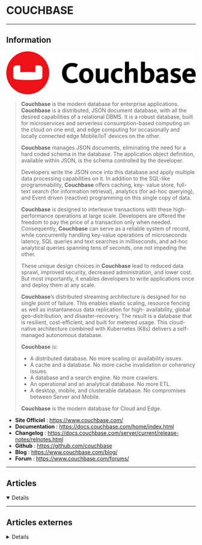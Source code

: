 # COUCHBASE
----

## <i class="fa-solid fa-hashtag"></i> Information

![Logo](../../_media/bdd/couchbase/couchbase_logo.svg ':size=250 :no-zoom')


> <i class="fa-solid fa-quote-left"></i> **Couchbase** is the modern database for enterprise applications. **Couchbase** is a distributed, JSON document database, with all the desired capabilities of a relational DBMS. It is a robust database, built for microservices and serverless consumption-based computing on the cloud on one end, and edge computing for occasionally and locally connected edge Mobile/IoT devices on the other.
>
> **Couchbase** manages JSON documents, eliminating the need for a hard coded schema in the database. The application object definition, available within JSON, is the schema controlled by the developer.
> 
> Developers write the JSON once into this database and apply multiple data processing capabilities on it. In addition to the SQL-like programmability, **Couchbase** offers caching, key- value store, full-text search (for information retrieval), analytics (for ad-hoc querying), and Event driven (reactive) programming on this single copy of data.
> 
> **Couchbase** is designed to interleave transactions with these high-performance operations at large scale. Developers are offered the freedom to pay the price of a transaction only when needed. Consequently, **Couchbase** can serve as a reliable system of record, while concurrently handling key-value operations of microseconds latency, SQL queries and text searches in milliseconds, and ad-hoc analytical queries spanning tens of seconds, one not impeding the other.
> 
> These unique design choices in **Couchbase** lead to reduced data sprawl, improved security, decreased administration, and lower cost. But most importantly, it enables developers to write applications once and deploy them at any scale.
>
> **Couchbase**’s distributed streaming architecture is designed for no single point of failure. This enables elastic scaling, resource fencing as well as instantaneous data replication for high- availability, global geo-distribution, and disaster-recovery. The result is a database that is resilient, cost-efficient, and built for metered usage. This cloud-native architecture combined with Kubernetes (K8s) delivers a self-managed autonomous database.
> 
> **Couchbase** is:
> 
> - A distributed database. No more scaling or availability issues.
> - A cache and a database. No more cache invalidation or coherency issues.
> - A database and a search engine. No more crawlers.
> - An operational and an analytical database. No more ETL.
> - A desktop, mobile, and clusterable database. No compromises between Server and Mobile.
>
> **Couchbase** is the modern database for Cloud and Edge. <i class="fa-solid fa-quote-left fa-rotate-180"></i>


- <i class="fa-solid fa-globe"></i> **Site Officiel** : https://www.couchbase.com/
- <i class="fa-solid fa-book"></i> **Documentation** : https://docs.couchbase.com/home/index.html
- <i class="fa-solid fa-file-circle-question"></i> **Changelog** : https://docs.couchbase.com/server/current/release-notes/relnotes.html
- <i class="fa-brands fa-github"></i> **Github** : https://github.com/couchbase
- <i class="fab fa-blogger-b"></i> **Blog** : https://www.couchbase.com/blog/
- <i class="fas fa-comments"></i> **Forum** : https://www.couchbase.com/forums/


---

## <i class="fa-regular fa-newspaper"></i> Articles

<details open>

</details>

---

## <i class="fa-solid fa-glasses"></i> Articles externes

<details>

- [10 Things That Developers Must Know About Couchbase](https://dzone.com/articles/10-things-that-developers-must-know-about-couchbas)
- [An Introduction to Couchbase](https://severalnines.com/database-blog/introduction-couchbase)
- [ANSI JOIN Support in N1QL](https://dzone.com/articles/ansi-join-support-in-n1ql)
- [Auditing Couchbase N1QL Statements](https://dzone.com/articles/auditing-couchbase-n1ql-statements)
- [Authentication Using Client Certificates, Part 2](https://dzone.com/articles/authentication-using-client-certificates-part-2-1)
- [Azure Functions and Lazy Initialization With Couchbase Server](https://dzone.com/articles/azure-functions-and-lazy-initialization-with-couch)
- [Connect to Couchbase Data as a Linked Server](https://dzone.com/articles/connect-to-couchbase-data-as-a-linked-server)
- [Connecting to Couchbase Via ODBC](https://dzone.com/articles/connecting-to-couchbase-via-odbc)
- [Couchbase Analytics: Customers’ Moments of Truth Revealed!](https://dzone.com/articles/couchbase-analytics-customers-moments-of-truth-rev)
- [Couchbase Eventing: Small Scripts that Solve Big Problems at Scale](https://dzone.com/articles/couchbase-eventing-small-scripts-that-solve-big-pr)
- [Couchbase Eventing: Small Scripts that Solve Big Problems at Scale](https://dzone.com/articles/couchbase-eventing-small-scripts-that-solve-big-pr)
- [Couchbase N1QL Transaction: An Elastic and Scalable Distributed Transaction](https://dzone.com/articles/couchbase-n1ql-transaction-an-elastic-and-scalable)
- [Couchbase N1QL: To Query or To Analyze? Part 2](https://dzone.com/articles/part-2-n1ql-to-query-or-to-analyze)
- [Couchbase: Improving Performance When Querying Multiple Arrays With FTS and N1QL](https://dzone.com/articles/couchbase-improving-performance-when-querying-mult)
- [Couchbase's History of Everything: DCP](https://dzone.com/articles/couchbases-history-of-everything-dcp-the-couchbase)
- [Create the Right Index, Get the Right Performance, Part 1](https://dzone.com/articles/create-the-right-index-get-the-right-performance)
- [Create the Right Index, Get the Right Performance, Part 2](https://dzone.com/articles/create-the-right-index-get-the-right-performance-p)
- [Création cluster pédagogique couchbase](https://www.youtube.com/watch?v=k1siKSfPm8s)
- [Création d'une application offline avec Couchbase Mobile](http://blog.ippon.fr/2018/06/27/article-creation-dune-application-offline-avec-couchbase-mobile/)
- [CURL Comes to N1QL: Querying External JSON Data](https://dzone.com/articles/curl-comes-to-n1ql-querying-external-json-data)
- [Deep Dive: Window Functions in Couchbase Analytics](https://dzone.com/articles/deep-dive-window-functions-in-couchbase-analytics)
- [Dependency Injection With ASP.NET Core and Couchbase](https://dzone.com/articles/dependency-injection-with-aspnet-core-and-couchbas)
- [Diving into Couchbase Index Replicas](https://dzone.com/articles/diving-into-couchbase-index-replicas)
- [Example Architectures for Data-Intensive Applications](https://dzone.com/articles/example-architectures-for-data-intensive-applicati-1)
- [FHIR Data Model With Couchbase N1QL](https://dzone.com/articles/fhir-with-couchbase)
- [Implementing a Robust Portable Cron-Like Scheduler via Couchbase Eventing (Part 1)](https://dzone.com/articles/implementing-a-robust-portable-cron-like-scheduler)
- [Index Advisor Service for Couchbase N1QL (SQL for JSON)](https://dzone.com/articles/index-advisor-service-for-couchbase-n1qlsql-for-js)
- [Introduction - #Couchbase 01](https://www.youtube.com/watch?v=7uGSPydE_Nw)
- [N1QL and SEARCH: How to Leverage Couchbase Full-Text Index (FTS) in N1QL](https://dzone.com/articles/n1ql-and-search-how-to-leverage-full-text-indexfts)
- [On Par With Window Functions](https://dzone.com/articles/on-par-with-window-functions-1)
- [Pagination in Couchbase Server With N1QL and PHP](https://dzone.com/articles/pagination-in-couchbase-server-with-n1ql-and-php-t)
- [Paging Data Queries With N1QL](https://dzone.com/articles/paging-data-queries-with-n1ql-the-couchbase-blog)
- [PowerShell With the Couchbase REST API](https://dzone.com/articles/powershell-with-the-couchbase-rest-api-the-couchba)
- [Query Performance Monitoring Made Easy With Couchbase N1QL](https://dzone.com/articles/query-performance-monitoring-made-easy-with-couchb)
- [Running Couchbase Autonomous Operator 2.0 With Prometheus (Part 2)](https://dzone.com/articles/step-by-step-guide-for-running-couchbase-autonomou-1)
- [Scaling Couchbase Server on Azure](https://dzone.com/articles/scaling-couchbase-server-on-azure)
- [SQL+- Implementation](https://dzone.com/articles/n1ql-for-couchbase-analytics-aka-sql)
- [Timers in Couchbase Functions](https://dzone.com/articles/timers-in-couchbase-functions)
- [Transitioning From Equivalent Indexes to Index Replicas](https://dzone.com/articles/transitioning-from-equivalent-indexes-to-index-rep)
- [Understanding Index Grouping and Aggregation in Couchbase N1QL Queries](https://dzone.com/articles/understanding-index-grouping-and-aggregation-in-co)
- [Update a Specific Value in a Multi-Level Nested JSON Document Using N1QL in Couchbase](https://dzone.com/articles/updates-a-specific-value-in-a-multilevel-nested-js)
- [Using N1QL With Couchbase Eventing Functions](https://dzone.com/articles/using-n1ql-with-couchbase-eventing-functions)
- [Vie d'un cluster Couchbase](http://blog.ippon.fr/2018/06/25/vie-dun-cluster-couchbase/)

</details>